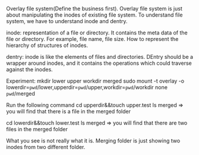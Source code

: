 Overlay file system(Define the business first). Overlay file system is just about
manipulating the inodes of existing file system. To understand file system, we have to 
understand inode and dentry. 

inode: representation of a file or directory. It contains the meta data of the file or directory. For example, file name, file size. How to represent the hierarchy of structures of
inodes. 

dentry: inode is like the elements of files and directories. DEntry should be a wrapper around inodes, and it contains the operations which could traverse against the inodes.


Experiment:
mkdir lower upper workdir merged
sudo mount -t overlay -o lowerdir=`pwd`/lower,upperdir=`pwd`/upper,workdir=`pwd`/workdir none `pwd`/merged

Run the following command
cd upperdir&&touch upper.test
ls merged => you will find that there is a file in the merged folder

cd lowerdir&&touch lower.test
ls merged => you will find that there are two files in the merged folder


What you see is not really what it is. Merging folder is just showing two inodes from two different folder.